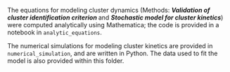 The equations for modeling cluster dynamics (Methods: <b><i> Validation of cluster identification criterion </b></i> and <b><i> Stochastic model for cluster kinetics</b></i>) were computed analytically using Mathematica; the code is provided in a notebook in `analytic_equations`.

The numerical simulations for modeling cluster kinetics are provided in `numerical_simulation`, and are written in Python. The data used to fit the model is also provided within this folder.
